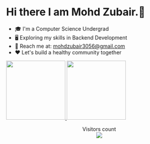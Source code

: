 # Hi there I am Mohd Zubair.👋

-   🎓 I'm a Computer Science Undergrad
-   🖥 Exploring my skills in Backend Development
-   📨 Reach me at: mohdzubair3056@gmail.com
-   ❤️ Let's build a healthy community together

<a href="https://github.com/Mohdzubair3056">
<img height="160em" src="https://github-readme-stats.vercel.app/api?username=Mohdzubair3056&show_icons=true&include_all_commits=true&custom_title=GitHub+Stats&theme=vue">
<img height="160em" src="https://github-readme-stats.vercel.app/api/top-langs/?username=Mohdzubair3056&layout=compact&theme=vue"></a>

<p align="center"> 
  Visitors count<br>
  <img src="https://profile-counter.glitch.Mohdzubair3056/count.svg" />
</p>
